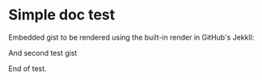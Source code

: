 # Simple doc test

Embedded gist to be rendered using the built-in render in GitHub's Jekkll:
<script src="https://gist.github.com/martinRobinson/187e521c297efded0918cb0d79868fed.js"></script>
And second test gist
<script src="https://gist.github.com/martinRobinson/05c20bcc72c8175173a8742053ca967f.js"></script>
End of test.
